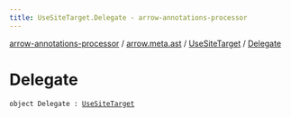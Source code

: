 ```yaml
---
title: UseSiteTarget.Delegate - arrow-annotations-processor
---
```


[arrow-annotations-processor](../../index.html) / [arrow.meta.ast](../index.html) / [UseSiteTarget](index.html) / [Delegate](./-delegate.html)

# Delegate

`object Delegate : `[`UseSiteTarget`](index.html)